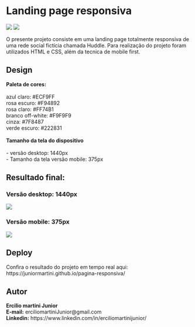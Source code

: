 <h1>Landing page responsiva</h1>
<p float:"left">
<img src="https://img.shields.io/badge/HTML5-E34F26?style=for-the-badge&logo=html5&logoColor=white"/>
<img src="https://img.shields.io/badge/CSS3-1572B6?style=for-the-badge&logo=css3&logoColor=white"/>
</p>
<p>O presente projeto consiste em uma landing page totalmente responsiva de uma rede social fictícia chamada Huddle. Para realização do projeto foram utilizados HTML e CSS, além da tecnica de mobile first.</p> 

<h2>Design</h2>
<p><strong>Paleta de cores:</strong><br><br>
azul claro: #ECF9FF<br>
rosa escuro: #F94892<br>
rosa claro: #FF74B1<br>
branco off-white: #F9F9F9<br>
cinza: #7F8487<br>
verde escuro: #222831
<br><br>
<strong>Tamanho da tela do dispositivo</strong>
<br><br>
- versão desktop: 1440px<br>
- Tamanho da tela versão mobile: 375px</p>

<h2>Resultado final:</h2>
<h3>Versão desktop: 1440px</h3>
<img src="https://user-images.githubusercontent.com/116317572/222448099-e6fa3edd-3283-4dc1-b73a-e1df85735d9f.png"/>
<h3>Versão mobile: 375px</h3>
<img src="https://user-images.githubusercontent.com/116317572/222449357-44cbe312-5200-49d6-b4b5-f6d1844ff88b.jpeg"/>



<h2>Deploy</h2>
<p>Confira o resultado do projeto em tempo real aqui: https://juniormartini.github.io/pagina-responsiva/</p>

<h2>Autor</h2>
<p><strong>Ercilio martini Junior</strong><br>
<strong>E-mail:</strong> erciliomartiniJunior@gmail.com<br>
<strong>Linkedin:</strong> https://www.linkedin.com/in/erciliomartinijunior/</p>
